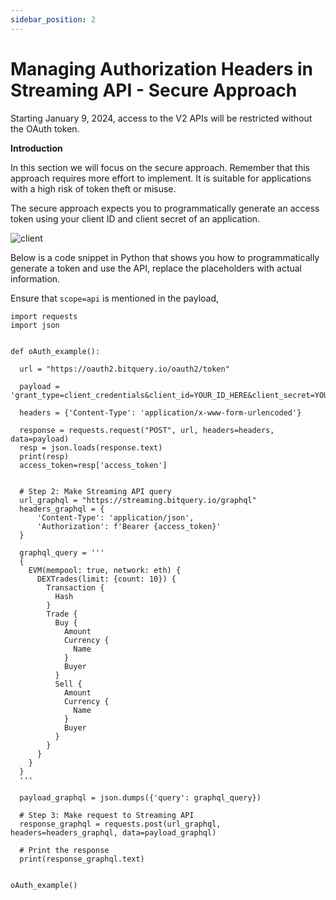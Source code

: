 ```yaml
---
sidebar_position: 2
---
```


# Managing Authorization Headers in Streaming API - Secure Approach

Starting January 9, 2024, access to the V2 APIs will be restricted without the OAuth token.

**Introduction**

In this section we will focus on the secure approach.
Remember that this approach requires more effort to implement. It is suitable for applications with a high risk of token theft or misuse.

The secure approach expects you to programmatically generate an access token using your client ID and client secret of an application.

![client](/img/v2Access/clientid_secret.png)

Below is a code snippet in Python that shows you how to programmatically generate a token and use the API, replace the placeholders with actual information.

Ensure that `scope=api` is mentioned in the payload,

```
import requests
import json


def oAuth_example():

  url = "https://oauth2.bitquery.io/oauth2/token"

  payload = 'grant_type=client_credentials&client_id=YOUR_ID_HERE&client_secret=YOUR_SECRET_HERE&scope=api'

  headers = {'Content-Type': 'application/x-www-form-urlencoded'}

  response = requests.request("POST", url, headers=headers, data=payload)
  resp = json.loads(response.text)
  print(resp)
  access_token=resp['access_token']


  # Step 2: Make Streaming API query
  url_graphql = "https://streaming.bitquery.io/graphql"
  headers_graphql = {
      'Content-Type': 'application/json',
      'Authorization': f'Bearer {access_token}'
  }

  graphql_query = '''
  {
    EVM(mempool: true, network: eth) {
      DEXTrades(limit: {count: 10}) {
        Transaction {
          Hash
        }
        Trade {
          Buy {
            Amount
            Currency {
              Name
            }
            Buyer
          }
          Sell {
            Amount
            Currency {
              Name
            }
            Buyer
          }
        }
      }
    }
  }
  '''

  payload_graphql = json.dumps({'query': graphql_query})

  # Step 3: Make request to Streaming API
  response_graphql = requests.post(url_graphql, headers=headers_graphql, data=payload_graphql)

  # Print the response
  print(response_graphql.text)


oAuth_example()
```
